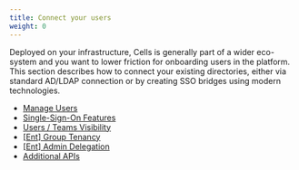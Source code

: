 ```yaml
---
title: Connect your users
weight: 0
---
```

Deployed on your infrastructure, Cells is generally part of a wider eco-system and you want to lower friction for onboarding users in the platform. This section describes how to connect your existing directories, either via standard AD/LDAP connection or by creating SSO bridges using modern technologies.

* [Manage Users](../manage-users/)
* [Single-Sign-On Features](../single-sign-on-features/index)
* [Users / Teams Visibility](../users-teams-visibility/)
* [[Ent] Group Tenancy](../ent-group-tenancy/)
* [[Ent] Admin Delegation](../ent-admin-delegation/)
* [Additional APIs](../additional-apis/index)
